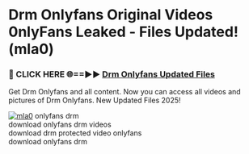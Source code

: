 # Drm Onlyfans Original Videos 0nlyFans Leaked - Files Updated! (mla0)

<h3>🔴 CLICK HERE 🌐==►► <a href="https://tinyurl.com/2wckxsce" rel="nofollow">Drm Onlyfans Updated Files</a></h3>

Get Drm Onlyfans and all content. Now you can access all videos and pictures of Drm Onlyfans. New Updated Files 2025!

[![mla0](https://i.imgur.com/AFduVYN.gif)](https://tinyurl.com/2wckxsce)
onlyfans drm<br>
download onlyfans drm videos<br>
download drm protected video onlyfans<br>
download onlyfans drm